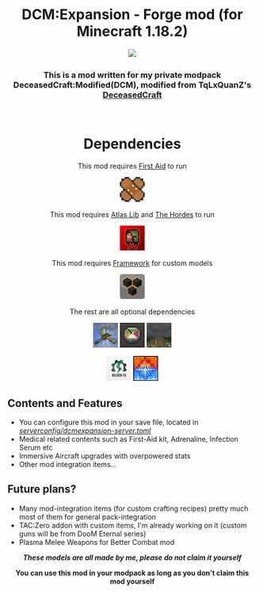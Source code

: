 <div align="center">

# DCM:Expansion - Forge mod (for Minecraft 1.18.2)

[![](https://img.shields.io/badge/Curseforge-Available-blue)](https://legacy.curseforge.com/minecraft/mc-mods/dcm-expansion)

### This is a mod written for my private modpack DeceasedCraft:Modified(DCM), modified from TqLxQuanZ's [DeceasedCraft](https://www.curseforge.com/minecraft/modpacks/deceasedcraft)

<br>

# Dependencies

This mod requires [First Aid](https://legacy.curseforge.com/minecraft/mc-mods/first-aid) to run

<img src="imgs/modicon_firstaid.png"  width="50" height="50">

This mod requires [Atlas Lib](https://legacy.curseforge.com/minecraft/mc-mods/atlas-lib) and [The Hordes](https://legacy.curseforge.com/minecraft/mc-mods/the-hordes) to run

<img src="imgs/modicon_thehordes.png"  width="50" height="50">

This mod requires [Framework](https://legacy.curseforge.com/minecraft/mc-mods/framework) for custom models

<img src="imgs/modicon_framework.png"  width="50" height="50">

The rest are all optional dependencies

<img src="imgs/modicon_immersiveaircraft.png"  width="50" height="50"> <img src="imgs/modicon_pncr.png" width="50" height="50"> <img src="imgs/modicon_weather2.png" width="50" height="50">

<img src="imgs/modicon_mekanism.png" width="50" height="50"> <img src="imgs/modicon_coldsweat.png" width="50" height="50">

</div>

<div align="left">

## Contents and Features

- You can configure this mod in your save file, located in <span style="text-decoration: underline;">*serverconfig/dcmexpansion-server.toml*
- Medical related contents such as First-Aid kit, Adrenaline, Infection Serum etc
- Immersive Aircraft upgrades with overpowered stats
- Other mod integration items...

## Future plans?

- Many mod-integration items (for custom crafting recipes) pretty much most of them for general pack-integration
- TAC:Zero addon with custom items, I'm already working on it (custom guns will be from DooM Eternal series)
- Plasma Melee Weapons for Better Combat mod

</div>

<div align="center">

***These models are all made by me, please do not claim it yourself***

**You can use this mod in your modpack as long as you don't claim this mod yourself**

</div>
